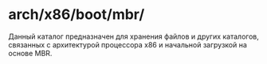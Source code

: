 # arch/x86/boot/mbr/

Данный каталог предназначен для хранения файлов и других каталогов, связанных с архитектурой процессора x86 и начальной
загрузкой на основе MBR.
